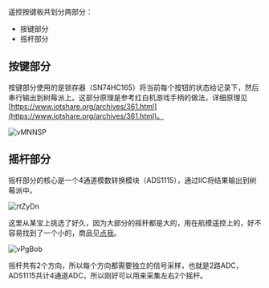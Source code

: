 遥控按键板共划分两部分：

- 按键部分
- 摇杆部分

## 按键部分

按键部分使用的是锁存器（SN74HC165）将当前每个按钮的状态给记录下，然后串行输出到树莓派上。这部分原理是参考红白机游戏手柄的做法，详细原理见[https://www.iotshare.org/archives/361.html](https://www.iotshare.org/archives/361.html)。

![vMNNSP](https://iotshare.cdn.bcebos.com/usr/uploads/2025/10/vMNNSP.png)

## 摇杆部分

摇杆部分的核心是一个4通道模数转换模块（ADS1115），通过IIC将结果输出到树莓派中。

![rtZyDn](https://iotshare.cdn.bcebos.com/usr/uploads/2025/10/rtZyDn.png)

这里从某宝上挑选了好久，因为大部分的摇杆都是大的，用在航模遥控上的，好不容易找到了一个小的，商品见[点我](https://item.taobao.com/item.htm?id=659286889245&mi_id=0000ytymlhHEN1OU79fcNPVIs7M1gXcNnimbc-wu0EY9PQk&spm=tbpc.boughtlist.suborder_itemtitle.1.57a82e8dy7UrmG&skuId=5438923947685)。

![vPgBob](https://iotshare.cdn.bcebos.com/usr/uploads/2025/10/vPgBob.png)

摇杆共有2个方向，所以每个方向都需要独立的信号采样，也就是2路ADC，ADS1115共计4通道ADC，所以刚好可以用来采集左右2个摇杆。